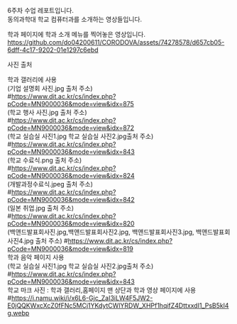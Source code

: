 6주차 수업 레포트입니다.<br>
동의과학대 학교 컴퓨터과를 소개하는 영상들입니다.<br>

학과 페이지에 학과 소개 메뉴를 찍어놓은 영상입니다.
https://github.com/do04200611/CORODOVA/assets/74278578/d657cb05-6dff-4c17-9202-01e1297c6ebd





사진 출처 

학과 갤러리에 사용 <br>
(기업 설명회 사진.jpg 출처 주소) <br>
#https://www.dit.ac.kr/cs/index.php?pCode=MN9000036&mode=view&idx=875 <br>
(학교 행사 사진.jpg 출처 주소) <br>
#https://www.dit.ac.kr/cs/index.php?pCode=MN9000036&mode=view&idx=872 <br>
(학교 실습실 사진1.jpg  학교 실습실 사진2.jpg출처 주소) <br>
#https://www.dit.ac.kr/cs/index.php?pCode=MN9000036&mode=view&idx=843 <br>
(학교 수료식.png 출처 주소) <br>
#https://www.dit.ac.kr/cs/index.php?pCode=MN9000036&mode=view&idx=824 <br>
(개발과정수료식.jpeg 출처 주소) <br>
#https://www.dit.ac.kr/cs/index.php?pCode=MN9000036&mode=view&idx=842 <br>
(일본 취업.jpg 출처 주소) <br>
#https://www.dit.ac.kr/cs/index.php?pCode=MN9000036&mode=view&idx=820 <br>
(백앤드발표회사진.jpg,백앤드발표회사진2.jpg, 백앤드발표회사진3.jpg, 백앤드발표회사진4.jpg  출처 주소)
#https://www.dit.ac.kr/cs/index.php?pCode=MN9000036&mode=view&idx=819 <br>
학과 음악 페이지 사용 <br>
(학교 실습실 사진1.jpg  학교 실습실 사진2.jpg출처 주소)<br>
#https://www.dit.ac.kr/cs/index.php?pCode=MN9000036&mode=view&idx=843 <br>
학교 마크 사진 : 학과 갤러리,홈페이지 맨 상단과 학과 영상 페이지에 사용 <br>
#https://i.namu.wiki/i/x6L6-Gjc_ZaI3iLW4F5JW2-E0jQQKWxcXcZ0fFNc5MCj1YKdytCWlYRDW_XHPf1hqifZ4DttxxdI1_PsB5kl4g.webp <br>
